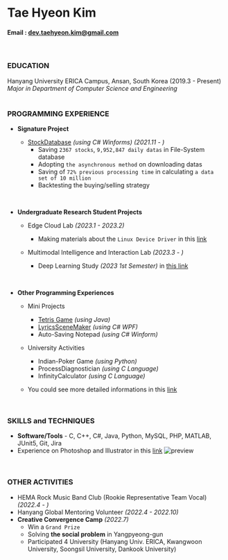Tae Hyeon Kim
=====
#### Email : dev.taehyeon.kim@gmail.com
<br/>

### EDUCATION
Hanyang University ERICA Campus, Ansan, South Korea (2019.3 - Present)<br/>
_Major in Department of Computer Science and Engineering_<br/>
<br/>

### PROGRAMMING EXPERIENCE
- **Signature Project**

  - [StockDatabase](https://github.com/DevTae/StockDatabasePreview) *(using C# Winforms)* *(2021.11 - )*
    - Saving `2367 stocks`, `9,952,847 daily datas` in File-System database
    - Adopting `the asynchronous method` on downloading datas
    - Saving of `72% previous processing time` in calculating `a data set of 10 million`
    - Backtesting the buying/selling strategy

<br/>

- **Undergraduate Research Student Projects**

  - Edge Cloud Lab *(2023.1 - 2023.2)*
    - Making materials about the `Linux Device Driver` in this [link](https://github.com/DevTae/Linux-Device-Driver)
      
  - Multimodal Intelligence and Interaction Lab *(2023.3 - )*
    - Deep Learning Study *(2023 1st Semester)* in [this link](https://github.com/DevTae/MILab-DeepLearning-Study)

<br/>

- **Other Programming Experiences**

  - Mini Projects
    - [Tetris Game](https://github.com/DevTae/TetriStyle) *(using Java)*
    - [LyricsSceneMaker](https://github.com/DevTae/LyricsSceneMaker) *(using C# WPF)*
    - Auto-Saving Notepad *(using C# Winform)*

  - University Activities
    - Indian-Poker Game *(using Python)*
    - ProcessDiagnostician *(using C Language)*
    - InfinityCalculator *(using C Language)*
    
  - You could see more detailed informations in this [link](https://github.com/DevTae/DevTae/blob/main/PROJECTS.md)

<br/>

### SKILLS and TECHNIQUES
 - **Software/Tools** - C, C++, C#, Java, Python, MySQL, PHP, MATLAB, JUnit5, Git, Jira
 - Experience on Photoshop and Illustrator in this [link](https://github.com/DevTae/DesignPortfolio)
 ![preview](https://user-images.githubusercontent.com/55177359/211186492-460fc33f-a2b9-4852-a534-ac27600c025e.png)
<br/> 

### OTHER ACTIVITIES
 - HEMA Rock Music Band Club (Rookie Representative Team Vocal) *(2022.4 - )*
 - Hanyang Global Mentoring Volunteer *(2022.4 - 2022.10)*
 - **Creative Convergence Camp** *(2022.7)*
   - Win a `Grand Prize`
   - Solving **the social problem** in Yangpyeong-gun
   - Participated 4 University (Hanyang Univ. ERICA, Kwangwoon University, Soongsil University, Dankook University)
